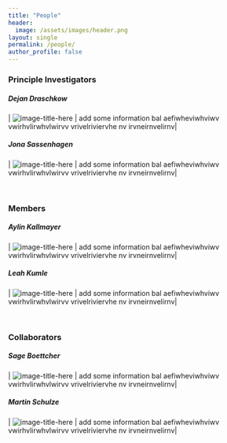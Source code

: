 ```yaml
---
title: "People"
header:
  image: /assets/images/header.png
layout: single
permalink: /people/
author_profile: false
---
```


### Principle Investigators

##### Dejan Draschkow

| ![image-title-here](https://github.com/VirtualDataLab/VDL_website/blob/master/assets/images/user.png?raw=true) | add some information  bal aefiwheviwhviwv vwirhvlirwhvlwirvv vrivelriviervhe nv irvneirnvelirnv|


##### Jona Sassenhagen 
  
| ![image-title-here](https://github.com/VirtualDataLab/VDL_website/blob/master/assets/images/user.png?raw=true) | add some information  bal aefiwheviwhviwv vwirhvlirwhvlwirvv vrivelriviervhe nv irvneirnvelirnv|

&nbsp;
&nbsp;
&nbsp;

### Members

##### Aylin Kallmayer
  
| ![image-title-here](https://github.com/VirtualDataLab/VDL_website/blob/master/assets/images/user.png?raw=true) | add some information  bal aefiwheviwhviwv vwirhvlirwhvlwirvv vrivelriviervhe nv irvneirnvelirnv|
  
##### Leah Kumle
  
| ![image-title-here](https://github.com/VirtualDataLab/VDL_website/blob/master/assets/images/user.png?raw=true) | add some information  bal aefiwheviwhviwv vwirhvlirwhvlwirvv vrivelriviervhe nv irvneirnvelirnv|
  
&nbsp;
&nbsp;
&nbsp;

### Collaborators

##### Sage Boettcher
  
| ![image-title-here](https://github.com/VirtualDataLab/VDL_website/blob/master/assets/images/user.png?raw=true) | add some information  bal aefiwheviwhviwv vwirhvlirwhvlwirvv vrivelriviervhe nv irvneirnvelirnv|

##### Martin Schulze
  
| ![image-title-here](https://github.com/VirtualDataLab/VDL_website/blob/master/assets/images/user.png?raw=true) | add some information  bal aefiwheviwhviwv vwirhvlirwhvlwirvv vrivelriviervhe nv irvneirnvelirnv|
 

  

